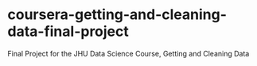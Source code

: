 # coursera-getting-and-cleaning-data-final-project
Final Project for the JHU Data Science Course, Getting and Cleaning Data
